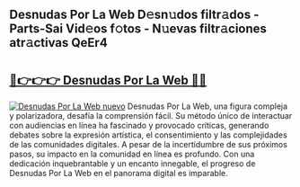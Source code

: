 ## Desnudas Por La Web D𝚎sn𝚞dos filtr𝚊dos - Parts-Sai Vid𝚎os f𝚘tos - N𝚞evas filtr𝚊ciones atr𝚊ctivas QeEr4

# <h2><a href="http://mb8mc4.tromn.icu/?c=Desnudas+Por+La+Web">🔗👉👉👉 Desnudas Por La Web 🔗🔗</a></h2>

[![Desnudas Por La Web nuevo](https://i.imgur.com/pEAQMta.gif)](http://mb8mc4.tromn.icu/?c=Desnudas+Por+La+Web)
Desnudas Por La Web, una figura compleja y polarizadora, desafía la comprensión fácil. Su método único de interactuar con audiencias en línea ha fascinado y provocado críticas, generando debates sobre la expresión artística, el consentimiento y las complejidades de las comunidades digitales. A pesar de la incertidumbre de sus próximos pasos, su impacto en la comunidad en línea es profundo. Con una dedicación inquebrantable y un encanto innegable, el progreso de Desnudas Por La Web en el panorama digital es imparable.
